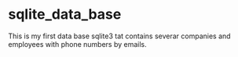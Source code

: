 # sqlite_data_base
This is my first data base sqlite3 tat contains severar companies and employees with phone numbers by emails.
